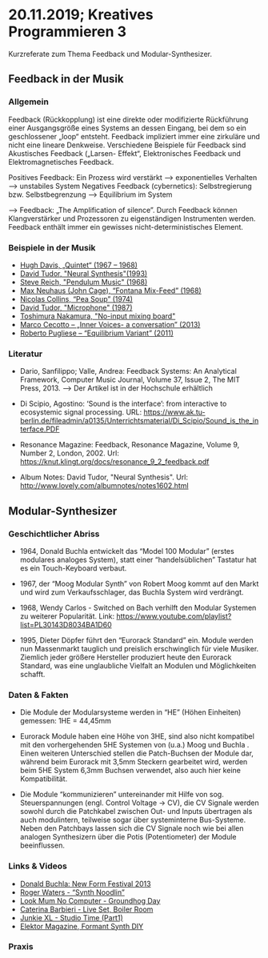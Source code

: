 # 20.11.2019; Kreatives Programmieren 3

Kurzreferate zum Thema Feedback und Modular-Synthesizer.

## Feedback in der Musik

### Allgemein

Feedback (Rückkopplung) ist eine direkte oder modifizierte Rückführung einer Ausgangsgröße eines Systems an dessen Eingang, bei dem so ein geschlossener „loop“ entsteht. Feedback impliziert immer eine zirkuläre und nicht eine lineare Denkweise.
Verschiedene Beispiele für Feedback sind Akustisches Feedback („Larsen- Effekt“, Elektronisches Feedback und Elektromagnetisches Feedback.

Positives Feedback: Ein Prozess wird verstärkt --> exponentielles Verhalten --> unstabiles System 
Negatives Feedback (cybernetics): Selbstregierung bzw. Selbstbegrenzung --> Equilibrium im System 

--> Feedback: „The Amplification of silence”.
Durch Feedback können Klangverstärker und Prozessoren zu eigenständigen Instrumenten werden.
Feedback enthält immer ein gewisses nicht-deterministisches Element.


### Beispiele in der Musik

* [Hugh Davis, „Quintet“ (1967 – 1968)](https://www.youtube.com/watch?v=MkDuM5_RIyc)
* [David Tudor, "Neural Synthesis"(1993)](https://www.youtube.com/watch?v=v5R8r-iTp6M)
* [Steve Reich, "Pendulum Music" (1968)](https://www.youtube.com/watch?v=fU6qDeJPT-w)
* [Max Neuhaus (John Cage), “Fontana Mix-Feed” (1968)](https://www.youtube.com/watch?v=81mEr9SdM2E)
* [Nicolas Collins, “Pea Soup” (1974)](https://www.youtube.com/watch?v=W7f5Iha7JyQ)
* [David Tudor, "Microphone" (1987)](https://www.youtube.com/watch?v=CgN_lsxUWTk)
* [Toshimura Nakamura, "No-input mixing board"](https://www.youtube.com/watch?v=qTi0hom6r44)
* [Marco Cecotto – „Inner Voices- a conversation” (2013)](https://vimeo.com/62904221)
* [Roberto Pugliese – “Equilibrium Variant” (2011)](https://vimeo.com/25131483
)

### Literatur

* Dario, Sanfilippo; Valle, Andrea: Feedback Systems: An Analytical Framework, Computer Music Journal, Volume 37, Issue 2, The MIT Press, 2013. --> Der Artikel ist in der Hochschule erhältlich

* Di Scipio, Agostino: ‘Sound is the interface’: from interactive to ecosystemic signal processing. URL: https://www.ak.tu-berlin.de/fileadmin/a0135/Unterrichtsmaterial/Di_Scipio/Sound_is_the_interface.PDF

* Resonance Magazine: Feedback, Resonance Magazine, Volume 9, Number 2, London, 2002. Url: https://knut.klingt.org/docs/resonance_9_2_feedback.pdf

* Album Notes: David Tudor, "Neural Synthesis". Url:
http://www.lovely.com/albumnotes/notes1602.html

## Modular-Synthesizer

### Geschichtlicher Abriss

* 1964, Donald Buchla entwickelt das “Model 100 Modular” (erstes modulares analoges System), statt einer “handelsüblichen” Tastatur hat es ein Touch-Keyboard verbaut.
 
* 1967, der “Moog Modular Synth” von Robert Moog kommt auf den Markt und wird zum Verkaufsschlager, das Buchla System wird verdrängt.

* 1968, Wendy Carlos - Switched on Bach verhilft den Modular Systemen zu weiterer Popularität. Link: https://www.youtube.com/playlist?list=PL30143D8034BA1D60

* 1995, Dieter Döpfer führt den “Eurorack Standard” ein. Module werden nun Massenmarkt tauglich und preislich erschwinglich für viele Musiker. Ziemlich jeder größere Hersteller produziert heute den Eurorack Standard, was eine unglaubliche Vielfalt an Modulen und Möglichkeiten schafft.

### Daten & Fakten

* Die Module der Modularsysteme werden in “HE” (Höhen Einheiten) gemessen: 1HE = 44,45mm

* Eurorack Module haben eine Höhe von 3HE, sind also nicht kompatibel mit den vorhergehenden 5HE Systemen von (u.a.) Moog und Buchla . Einen weiteren Unterschied stellen die Patch-Buchsen der Module dar,  während beim Eurorack mit 3,5mm Steckern gearbeitet wird, werden beim 5HE System 6,3mm Buchsen verwendet, also auch hier keine Kompatibilität. 

* Die Module “kommunizieren” untereinander mit Hilfe von sog. Steuerspannungen (engl. Control Voltage -> CV), die CV Signale werden sowohl durch die Patchkabel zwischen Out- und Inputs übertragen als auch modulintern, teilweise sogar über systeminterne Bus-Systeme. Neben den Patchbays lassen sich die CV Signale noch wie bei allen analogen Synthesizern über die Potis (Potentiometer) der Module beeinflussen.

### Links & Videos

* [Donald Buchla: New Form Festival 2013](https://www.youtube.com/watch?v=oy8ETnNuW6I)
* [Roger Waters - “Synth Noodlin”](https://www.youtube.com/watch?v=fV3cL3hP2aQ)
* [Look Mum No Computer - Groundhog Day](https://www.youtube.com/watch?v=5i_Ckyc6g8Y)
* [Caterina Barbieri - Live Set,  Boiler Room](https://www.youtube.com/watch?v=W25FTIO42VY)
* [Junkie XL - Studio Time (Part1)](https://www.youtube.com/watch?v=cudr9Y9lEMI)
* [Elektor Magazine,  Formant Synth DIY](http://www.sdiy.org/rfeng/formant.html)


### Praxis

